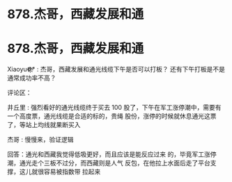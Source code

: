 # 878.杰哥，西藏发展和通

# 878.杰哥，西藏发展和通

Xiaoyu❁҉҉҉* : 杰哥，西藏发展和通光线缆下午是否可以打板？ 还有下午打板是不是通常成功率不高？

评论区：

井丘里 : 强烈看好的通光线缆终于买去 100 股了，下午在军工涨停潮中，需要有一个高度票，通光线缆是合适的标的，贵绳 股份，涨停的时候就休息通光这票了，等站上均线就果断买入

杰哥 : 慢慢来，验证逻辑

回答：通光和西藏我觉得低吸更好，而且应该是能反应过来 的，毕竟军工涨停潮，通光走个三板不过分，而西藏则是人气 反包，在他拉上水面后走了平台支撑，这儿就很容易被指数带 拉起来